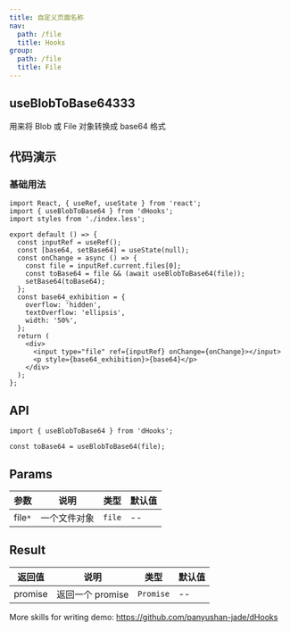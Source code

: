 ```yaml
---
title: 自定义页面名称
nav:
  path: /file
  title: Hooks
group:
  path: /file
  title: File
---
```


<!-- ---
nav:
  title: Hooks33
group:
  title: 父级显示文本
--- -->

## useBlobToBase64333

用来将 Blob 或 File 对象转换成 base64 格式

## 代码演示

### 基础用法

```tsx
import React, { useRef, useState } from 'react';
import { useBlobToBase64 } from 'dHooks';
import styles from './index.less';

export default () => {
  const inputRef = useRef();
  const [base64, setBase64] = useState(null);
  const onChange = async () => {
    const file = inputRef.current.files[0];
    const toBase64 = file && (await useBlobToBase64(file));
    setBase64(toBase64);
  };
  const base64_exhibition = {
    overflow: 'hidden',
    textOverflow: 'ellipsis',
    width: '50%',
  };
  return (
    <div>
      <input type="file" ref={inputRef} onChange={onChange}></input>
      <p style={base64_exhibition}>{base64}</p>
    </div>
  );
};
```

## API

```tsx | pure
import { useBlobToBase64 } from 'dHooks';

const toBase64 = useBlobToBase64(file);
```

## Params

| 参数                | 说明         | 类型              | 默认值 |
| ------------------- | ------------ | ----------------- | ------ |
| file<code>\*</code> | 一个文件对象 | <code>file</code> | --     |

## Result

| 返回值  | 说明             | 类型                 | 默认值 |
| ------- | ---------------- | -------------------- | ------ |
| promise | 返回一个 promise | <code>Promise</code> | --     |

More skills for writing demo: https://github.com/panyushan-jade/dHooks
